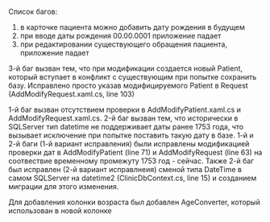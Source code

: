 
Список багов:
1) в карточке пациента можно добавить дату рождения в будущем
2) при вводе даты рождения 00.00.0001 приложение падает
3) при редактировании существующего обращения пациента, приложение падает

3-й баг вызван тем, что при модификации создается новый Patient, который вступает в конфликт с существующим при попытке сохранить базу. Исправлено просто указав модифицируемого Patient в Request (AddModifyRequest.xaml.cs, line 103)

1-й баг вызван отсутствием проверки в AddModifyPatient.xaml.cs и AddModifyRequest.xaml.cs.
2-й баг вызван тем, что исторически в SQLServer тип datetime не поддерживает даты ранее 1753 года, что вызывает исключение при попытке поставить такую дату в базе.
1-й и 2-й баги (1-й вариант исправления) были исправлены модификацией проверки дат в AddModifyPatient (line 71) и AddModifyRequest (line 63) на соотвествие временному промежуту 1753 год - сейчас.
Также 2-й баг был исправлен (2-й вариант исправлнеия) сменой типа DateTime в самом SQLServer на datetime2 (ClinicDbContext.cs, line 15) и созданием миграции для этого изменения.

Для добавления колонки возраста был добавлен AgeConverter, который использован в новой колонке